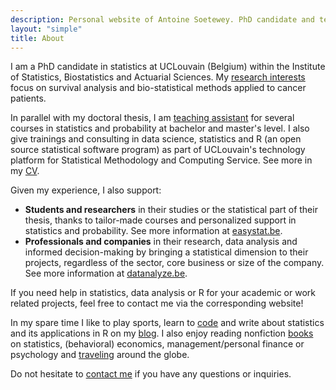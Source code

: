 ```yaml
---
description: Personal website of Antoine Soetewey. PhD candidate and teaching assistant in statistics at UCLouvain
layout: "simple"
title: About
---
```


I am a PhD candidate in statistics at UCLouvain (Belgium) within the Institute of Statistics, Biostatistics and Actuarial Sciences. My [research interests](/research/) focus on survival analysis and bio-statistical methods applied to cancer patients.

In parallel with my doctoral thesis, I am [teaching assistant](/teaching/) for several courses in statistics and probability at bachelor and master's level. I also give trainings and consulting in data science, statistics and R (an open source statistical software program) as part of UCLouvain's technology platform for Statistical Methodology and Computing Service. See more in my [CV](/cv/).

Given my experience, I also support:

- **Students and researchers** in their studies or the statistical part of their thesis, thanks to tailor-made courses and personalized support in statistics and probability. See more information at [easystat.be](https://easystat.be/).
- **Professionals and companies** in their research, data analysis and informed decision-making by bringing a statistical dimension to their projects, regardless of the sector, core business or size of the company. See more information at [datanalyze.be](https://datanalyze.be/).

If you need help in statistics, data analysis or R for your academic or work related projects, feel free to contact me via the corresponding website!

In my spare time I like to play sports, learn to [code](/software/) and write about statistics and its applications in R on my [blog](https://statsandr.com/). I also enjoy reading nonfiction [books](/files/booklist.html) on statistics, (behavioral) economics, management/personal finance or psychology and [traveling](/files/visited-places.html) around the globe.

Do not hesitate to [contact me](/contact/) if you have any questions or inquiries.
